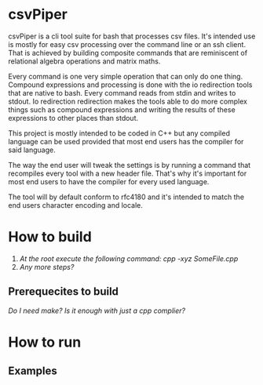 # csvPiper

csvPiper is a cli tool suite for bash that processes csv files. It's intended use is mostly 
for easy csv processing over the command line or an ssh client. That is achieved by building 
composite commands that are reminiscent of relational algebra operations and matrix maths.

Every command is one very simple operation that can only do one thing. Compound expressions
and processing is done with the io redirection tools that are native to bash. Every command
reads from stdin and writes to stdout. Io redirection redirection makes the tools able to do
more complex things such as compound expressions and writing the results of these expressions
to other places than stdout.

This project is mostly intended to be coded in C++ but any compiled language can be used 
provided that most end users has the compiler for said language.

The way the end user will tweak the settings is by running a command that recompiles 
every tool with a new header file. That's why it's important for most end users to have 
the compiler for every used language.

The tool will by default conform to rfc4180 and it's intended to match the end users 
character encoding and locale.

# How to build

1. *At the root execute the following command: cpp -xyz SomeFile.cpp*
2. *Any more steps?*

## Prerequecites to build

*Do I need make? Is it enough with just a cpp complier?*

# How to run

## Examples
